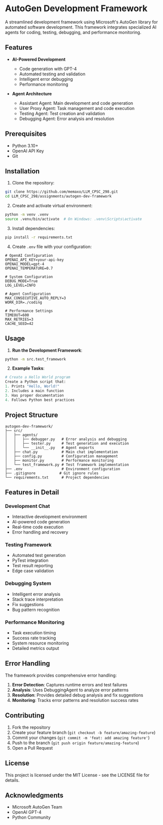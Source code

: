 # AutoGen Development Framework

A streamlined development framework using Microsoft's AutoGen library for automated software development. This framework integrates specialized AI agents for coding, testing, debugging, and performance monitoring.

## Features

- **AI-Powered Development**
  - Code generation with GPT-4
  - Automated testing and validation
  - Intelligent error debugging
  - Performance monitoring

- **Agent Architecture**
  - Assistant Agent: Main development and code generation
  - User Proxy Agent: Task management and code execution
  - Testing Agent: Test creation and validation
  - Debugging Agent: Error analysis and resolution

## Prerequisites

- Python 3.10+
- OpenAI API Key
- Git

## Installation

1. Clone the repository:
```bash
git clone https://github.com/memaxo/LLM_CPSC_298.git
cd LLM_CPSC_298/assignments/autogen-dev-framework
```

2. Create and activate virtual environment:
```bash
python -m venv .venv
source .venv/bin/activate  # On Windows: .venv\Scripts\activate
```

3. Install dependencies:
```bash
pip install -r requirements.txt
```

4. Create `.env` file with your configuration:
```env
# OpenAI Configuration
OPENAI_API_KEY=your-api-key
OPENAI_MODEL=gpt-4
OPENAI_TEMPERATURE=0.7

# System Configuration
DEBUG_MODE=True
LOG_LEVEL=INFO

# Agent Configuration
MAX_CONSECUTIVE_AUTO_REPLY=3
WORK_DIR=./coding

# Performance Settings
TIMEOUT=600
MAX_RETRIES=3
CACHE_SEED=42
```

## Usage

1. **Run the Development Framework**:
```bash
python -m src.test_framework
```

2. **Example Tasks**:
```python
# Create a Hello World program
Create a Python script that:
1. Prints "Hello, World!"
2. Includes a main function
3. Has proper documentation
4. Follows Python best practices
```

## Project Structure

```
autogen-dev-framework/
├── src/
│   ├── agents/
│   │   ├── debugger.py   # Error analysis and debugging
│   │   ├── tester.py     # Test generation and execution
│   │   └── __init__.py   # Agent exports
│   ├── chat.py           # Main chat implementation
│   ├── config.py         # Configuration management
│   ├── monitor.py        # Performance monitoring
│   └── test_framework.py # Test framework implementation
├── .env                  # Environment configuration
├── .gitignore           # Git ignore rules
└── requirements.txt      # Project dependencies
```

## Features in Detail

### Development Chat
- Interactive development environment
- AI-powered code generation
- Real-time code execution
- Error handling and recovery

### Testing Framework
- Automated test generation
- PyTest integration
- Test result reporting
- Edge case validation

### Debugging System
- Intelligent error analysis
- Stack trace interpretation
- Fix suggestions
- Bug pattern recognition

### Performance Monitoring
- Task execution timing
- Success rate tracking
- System resource monitoring
- Detailed metrics output

## Error Handling

The framework provides comprehensive error handling:
1. **Error Detection**: Captures runtime errors and test failures
2. **Analysis**: Uses DebuggingAgent to analyze error patterns
3. **Resolution**: Provides detailed debug analysis and fix suggestions
4. **Monitoring**: Tracks error patterns and resolution success rates

## Contributing

1. Fork the repository
2. Create your feature branch (`git checkout -b feature/amazing-feature`)
3. Commit your changes (`git commit -m 'feat: add amazing feature'`)
4. Push to the branch (`git push origin feature/amazing-feature`)
5. Open a Pull Request

## License

This project is licensed under the MIT License - see the LICENSE file for details.

## Acknowledgments

- Microsoft AutoGen Team
- OpenAI GPT-4
- Python Community
